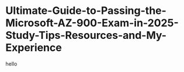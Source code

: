 # Ultimate-Guide-to-Passing-the-Microsoft-AZ-900-Exam-in-2025-Study-Tips-Resources-and-My-Experience
hello
